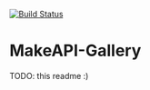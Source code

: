 [![Build Status](https://api.travis-ci.org/mozilla/MakeAPI-Gallery.png)](https://travis-ci.org/mozilla/MakeAPI-Gallery)

# MakeAPI-Gallery

TODO: this readme :)
